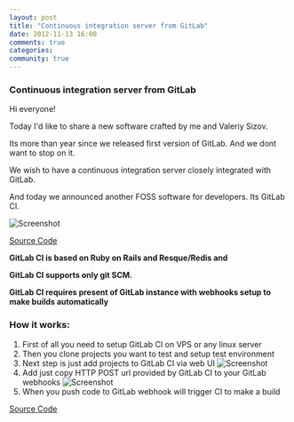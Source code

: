 ```yaml
---
layout: post
title: "Continuous integration server from GitLab"
date: 2012-11-13 16:00
comments: true
categories:
community: true
---
```


### Continuous integration server from GitLab

Hi everyone!

Today I'd like to share a new software crafted by me and Valeriy Sizov. 

Its more than year since we released first version of GitLab. And we dont want to stop on it. 

We wish to have a continuous integration server closely integrated with GitLab.

And today we announced another FOSS software for developers. Its GitLab CI.

![Screenshot](/images/ci_1_0/gitlab_ci_preview.png)

<!-- more -->

[Source Code](https://github.com/gitlabhq/gitlab-ci)


**GitLab CI is based on Ruby on Rails and Resque/Redis and**

**GitLab CI supports only git SCM.**

**GitLab CI requires present of GitLab instance with webhooks setup to make builds automatically**

### How it works: 

1. First of all you need to setup GitLab CI on VPS or any linux server
2. Then you clone projects you want to test and setup test environment
3. Next step is just add projects to GitLab CI via web UI
  ![Screenshot](/images/gitlab_ci_new_project.png)
4. Add just copy HTTP POST url provided by GitLab CI to your GitLab webhooks
  ![Screenshot](/images/gitlab_ci_project.png)
5. When you push code to GitLab webhook will trigger CI to make a build


[Source Code](https://github.com/gitlabhq/gitlab-ci)
